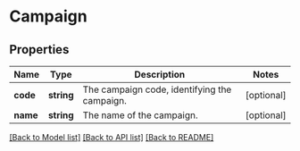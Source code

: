 # Campaign

## Properties
Name | Type | Description | Notes
------------ | ------------- | ------------- | -------------
**code** | **string** | The campaign code, identifying the campaign. | [optional] 
**name** | **string** | The name of the campaign. | [optional] 

[[Back to Model list]](../README.md#documentation-for-models) [[Back to API list]](../README.md#documentation-for-api-endpoints) [[Back to README]](../README.md)


